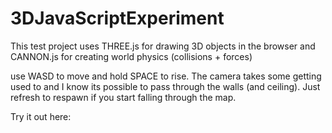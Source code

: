 # 3DJavaScriptExperiment

This test project uses THREE.js for drawing 3D objects in the browser and 
CANNON.js for creating world physics (collisions + forces)

use WASD to move and hold SPACE to rise.
The camera takes some getting used to and I know its possible to pass through the walls (and ceiling).
Just refresh to respawn if you start falling through the map.

Try it out here: 
